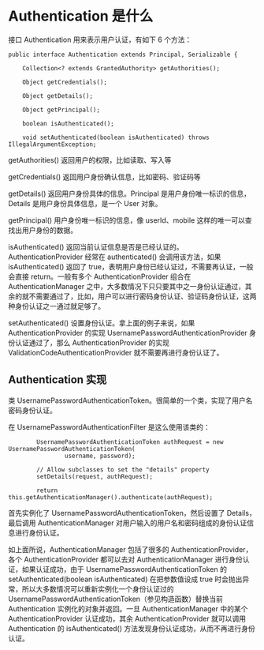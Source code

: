 # Authentication 是什么

接口 Authentication 用来表示用户认证，有如下 6 个方法：

```
public interface Authentication extends Principal, Serializable {

	Collection<? extends GrantedAuthority> getAuthorities();

	Object getCredentials();

	Object getDetails();

	Object getPrincipal();

	boolean isAuthenticated();

	void setAuthenticated(boolean isAuthenticated) throws IllegalArgumentException;
```

getAuthorities() 返回用户的权限，比如读取、写入等

getCredentials() 返回用户身份确认信息，比如密码、验证码等

getDetails() 返回用户身份具体的信息。Principal 是用户身份唯一标识的信息，Details 是用户身份具体信息，是一个 User 对象。

getPrincipal() 用户身份唯一标识的信息，像 userId、mobile 这样的唯一可以查找出用户身份的数据。

isAuthenticated() 返回当前认证信息是否是已经认证的。AuthenticationProvider 经常在 authenticated() 会调用该方法，如果 isAuthenticated() 返回了 true，表明用户身份已经认证过，不需要再认证，一般会直接 return。一般有多个 AuthenticationProvider 组合在 AuthenticationManager 之中，大多数情况下只只要其中之一身份认证通过，其余的就不需要通过了，比如，用户可以进行密码身份认证、验证码身份认证，这两种身份认证之一通过就足够了。

setAuthenticated() 设置身份认证。拿上面的例子来说，如果 AuthenticationProvider 的实现 UsernamePasswordAuthenticationProvider 身份认证通过了，那么 AuthenticationProvider 的实现 ValidationCodeAuthenticationProvider 就不需要再进行身份认证了。

## Authentication 实现

类 UsernamePasswordAuthenticationToken。很简单的一个类，实现了用户名密码身份认证。

在 UsernamePasswordAuthenticationFilter 是这么使用该类的：

```
		UsernamePasswordAuthenticationToken authRequest = new UsernamePasswordAuthenticationToken(
				username, password);

		// Allow subclasses to set the "details" property
		setDetails(request, authRequest);

		return this.getAuthenticationManager().authenticate(authRequest);
```

首先实例化了 UsernamePasswordAuthenticationToken，然后设置了 Details，最后调用 AuthenticationManager 对用户输入的用户名和密码组成的身份认证信息进行身份认证。

如上面所说，AuthenticationManager 包括了很多的 AuthenticationProvider，各个 AuthenticationProvider 都可以去对 AuthenticationManager 进行身份认证，如果认证成功，由于 UsernamePasswordAuthenticationToken 的 setAuthenticated(boolean isAuthenticated) 在把参数值设成 true 时会抛出异常，所以大多数情况可以重新实例化一个身份认证过的 UsernamePasswordAuthenticationToken（参见构造函数）替换当前 Authentication 实例化的对象并返回。一旦 AuthenticationManager 中的某个 AuthenticationProvider 认证成功，其余 AuthenticationProvider 就可以调用 Authentication 的 isAuthenticated() 方法发现身份认证成功，从而不再进行身份认证。
